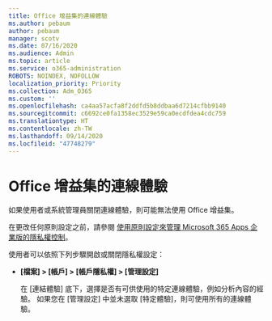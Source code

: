 ```yaml
---
title: Office 增益集的連線體驗
ms.author: pebaum
author: pebaum
manager: scotv
ms.date: 07/16/2020
ms.audience: Admin
ms.topic: article
ms.service: o365-administration
ROBOTS: NOINDEX, NOFOLLOW
localization_priority: Priority
ms.collection: Adm_O365
ms.custom: ''
ms.openlocfilehash: ca4aa57acfa8f2ddfd5b8ddbaa6d7214cfbb9140
ms.sourcegitcommit: c6692ce0fa1358ec3529e59ca0ecdfdea4cdc759
ms.translationtype: HT
ms.contentlocale: zh-TW
ms.lasthandoff: 09/14/2020
ms.locfileid: "47748279"
---
```

# <a name="connected-experience-with-office-add-ins"></a>Office 增益集的連線體驗

如果使用者或系統管理員關閉連線體驗，則可能無法使用 Office 增益集。

在更改任何原則設定之前，請參閱 [使用原則設定來管理 Microsoft 365 Apps 企業版的隱私權控制](https://docs.microsoft.com/deployoffice/privacy/manage-privacy-controls)。

使用者可以依照下列步驟開啟或關閉隱私權設定：

- **[檔案] > [帳戶] > [帳戶隱私權] > [管理設定]** 

    在 [連結體驗] 底下，選擇是否有可供使用的特定連線體驗，例如分析內容的經驗。 如果您在 [管理設定] 中並未選取 [特定體驗]，則可使用所有的連線體驗。
